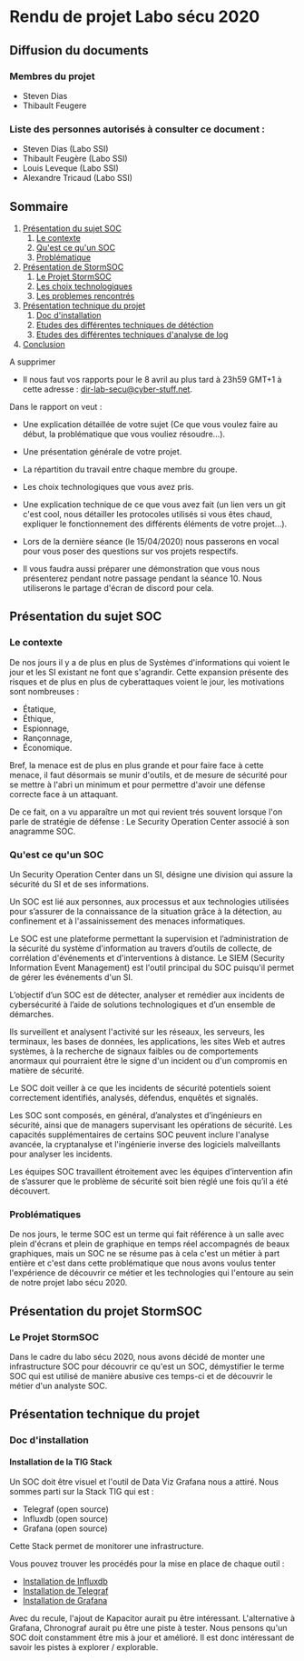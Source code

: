 # Rendu de projet Labo sécu 2020

## Diffusion du documents

### Membres du projet

- Steven Dias
- Thibault Feugere

### Liste des personnes autorisés à consulter ce document : 

- Steven Dias (Labo SSI)
- Thibault Feugère (Labo SSI)
- Louis Leveque (Labo SSI)
- Alexandre Tricaud (Labo SSI)

## Sommaire 

1. [Présentation du sujet SOC](##Présentation-du-sujet-SOC)
    1. [Le contexte](##Le-contexte)
    2. [Qu'est ce qu'un SOC](##Qu'est-ce-qu'un-SOC)
    3. [Problématique](##Problématique)
2. [Présentation de StormSOC](##Présentation-de-StormSOC)
    1. [Le Projet StormSOC](##Le-Projet-StormSOC)
    2. [Les choix technologiques](##Les-choix-technologiques)
    3. [Les problemes rencontrés](##Les-problemes-rencontrés)
3. [Présentation technique du projet](##Présentation-technique-du-projet)
    1. [Doc d'installation](##Doc-d'installation)
    2. [Etudes des différentes techniques de détéction](##Etudes-des-différentes-techniques-de-détéction)
    3. [Etudes des différentes techniques d'analyse de log](##Etudes-des-différentes-techniques-d'analyse-de-log)
4. [Conclusion](##Conclusion) 


A supprimer


  - Il nous faut vos rapports pour le 8 avril au plus tard à 23h59 GMT+1 à cette adresse : dir-lab-secu@cyber-stuff.net.


Dans le rapport on veut :
  - Une explication détaillée de votre sujet (Ce que vous voulez faire au début, la problématique que vous vouliez résoudre...).

  - Une présentation générale de votre projet.

  - La répartition du travail entre chaque membre du groupe.

  - Les choix technologiques que vous avez pris.

  - Une explication technique de ce que vous avez fait (un lien vers un git c'est cool, nous détailler les protocoles utilisés si vous êtes chaud, expliquer le fonctionnement des différents éléments de votre projet...).

- Lors de la dernière séance (le 15/04/2020) nous passerons en vocal pour vous poser des questions sur vos projets respectifs.

- Il vous faudra aussi préparer une démonstration que vous nous présenterez pendant notre passage pendant la séance 10. Nous utiliserons le partage d'écran de discord pour cela.



## Présentation du sujet SOC

### Le contexte

De nos jours il y a de plus en plus de Systèmes d'informations qui voient le jour et les SI existant ne font que s'agrandir.
Cette expansion présente des risques et de plus en plus de cyberattaques voient le jour, les motivations sont nombreuses :

- Étatique, 
- Éthique, 
- Espionnage, 
- Rançonnage,
- Économique. 

Bref, la menace est de plus en plus grande et pour faire face à cette menace, il faut désormais se munir d'outils, et de mesure de sécurité pour se mettre à l'abri un minimum et pour permettre d'avoir une défense correcte face à un attaquant.

De ce fait, on a vu apparaître un mot qui revient trés souvent lorsque l'on parle de stratégie de défense : Le Security Operation Center associé à son anagramme SOC.

### Qu'est ce qu'un SOC

Un Security Operation Center dans un SI, désigne une division qui assure la sécurité du SI et de ses informations.

Un SOC est lié aux personnes, aux processus et aux technologies utilisées pour s’assurer de la connaissance de la situation grâce à la détection, au confinement et à l'assainissement des menaces informatiques.

Le SOC est une plateforme permettant la supervision et l’administration de la sécurité du système d'information au travers d’outils de collecte, de corrélation d'événements et d'interventions à distance. Le SIEM (Security Information Event Management) est l'outil principal du SOC puisqu'il permet de gérer les événements d'un SI.

L’objectif d’un SOC est de détecter, analyser et remédier aux incidents de cybersécurité à l’aide de solutions technologiques et d’un ensemble de démarches. 

Ils surveillent et analysent l'activité sur les réseaux, les serveurs, les terminaux, les bases de données, les applications, les sites Web et autres systèmes, à la recherche de signaux faibles ou de comportements anormaux qui pourraient être le signe d'un incident ou d'un compromis en matière de sécurité. 

Le SOC doit veiller à ce que les incidents de sécurité potentiels soient correctement identifiés, analysés, défendus, enquêtés et signalés.

Les SOC sont composés, en général, d’analystes et d’ingénieurs en sécurité, ainsi que de managers supervisant les opérations de sécurité. 
Les capacités supplémentaires de certains SOC peuvent inclure l'analyse avancée, la cryptanalyse et l'ingénierie inverse des logiciels malveillants pour analyser les incidents.

Les équipes SOC travaillent étroitement avec les équipes d’intervention afin de s’assurer que le problème de sécurité soit bien réglé une fois qu’il a été découvert.

### Problématiques 

De nos jours, le terme SOC est un terme qui fait référence à un salle avec plein d'écrans et plein de graphique en temps réel accompagnés de beaux graphiques, mais un SOC ne se résume pas à cela c'est un métier à part entière et c'est dans cette problématique que nous avons voulus tenter l'expérience de découvrir ce métier et les technologies qui l'entoure au sein de notre projet labo sécu 2020.

## Présentation du projet StormSOC

### Le Projet StormSOC

Dans le cadre du labo sécu 2020, nous avons décidé de monter une infrastructure SOC pour découvrir ce qu'est un SOC, démystifier le terme SOC qui est utilisé de manière abusive ces temps-ci et de découvrir le métier d'un analyste SOC.

## Présentation technique du projet

### Doc d'installation

#### Installation de la TIG Stack

Un SOC doit être visuel et l'outil de Data Viz Grafana nous a attiré. Nous sommes parti sur la Stack TIG qui est :

- Telegraf (open source)
- Influxdb (open source)
- Grafana (open source)

Cette Stack permet de monitorer une infrastructure.

Vous pouvez trouver les procédés pour la mise en place de chaque outil :

- [Installation de Influxdb](https://gitlab.com/thibaultfeugere/StormSOC/-/blob/master/installations/influxdb.md)
- [Installation de Telegraf](https://gitlab.com/thibaultfeugere/StormSOC/-/blob/master/installations/telegraf.md)
- [Installation de Grafana](https://gitlab.com/thibaultfeugere/StormSOC/-/blob/master/installations/grafana.md)

Avec du recule, l'ajout de Kapacitor aurait pu être intéressant. L'alternative à Grafana, Chronograf aurait pu être une piste à tester. Nous pensons qu'un SOC doit constamment être mis à jour et amélioré. Il est donc intéressant de savoir les pistes à explorer / explorable.
